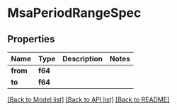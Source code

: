 # MsaPeriodRangeSpec

## Properties

Name | Type | Description | Notes
------------ | ------------- | ------------- | -------------
**from** | **f64** |  |
**to** | **f64** |  |

[[Back to Model list]](../README.md#documentation-for-models) [[Back to API list]](../README.md#documentation-for-api-endpoints) [[Back to README]](../README.md)
